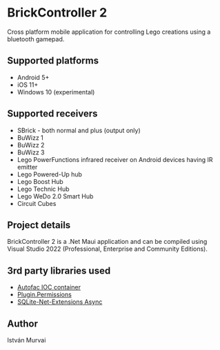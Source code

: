 # BrickController 2

Cross platform mobile application for controlling Lego creations using a bluetooth gamepad.

## Supported platforms

- Android 5+
- iOS 11+
- Windows 10 (experimental)

## Supported receivers

- SBrick - both normal and plus (output only)
- BuWizz 1
- BuWizz 2
- BuWizz 3
- Lego PowerFunctions infrared receiver on Android devices having IR emitter
- Lego Powered-Up hub
- Lego Boost Hub
- Lego Technic Hub
- Lego WeDo 2.0 Smart Hub
- Circuit Cubes

## Project details

BrickController 2 is a .Net Maui application and can be compiled using Visual Studio 2022 (Professional, Enterprise and Community Editions).

## 3rd party libraries used

- [Autofac IOC container](https://github.com/autofac/Autofac)
- [Plugin.Permissions](https://github.com/jamesmontemagno/PermissionsPlugin)
- [SQLite-Net-Extensions Async](https://bitbucket.org/twincoders/sqlite-net-extensions)

## Author

István Murvai
